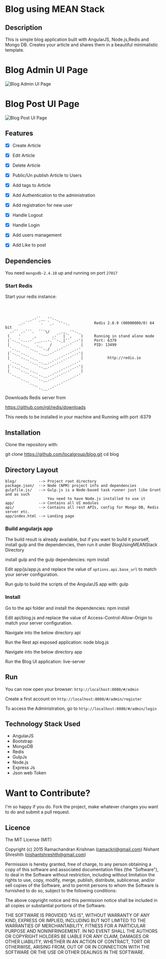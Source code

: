 # Blog using MEAN Stack


## Description

This is  simple blog application built with AngularJS, Node.js,Redis and Mongo DB. Creates your article and shares them in a beautiful minimalistic template.

Blog Admin UI Page
==================

![Blog Admin UI Page](https://upload.wikimedia.org/wikipedia/commons/5/5b/BlogAdminArtilceCreationPageUsingMEAN.png)


Blog Post UI Page
=================

![Blog Post UI Page](https://upload.wikimedia.org/wikipedia/commons/7/79/BlogPostUsingMEAN.png)

## Features

- [x] Create Article
- [x] Edit Article
- [x] Delete Article
- [x] Public/Un publish  Article to Users
- [x] Add tags to Article
- [x] Add Authentication to the administration
- [x] Add registration for new user
- [x] Handle Logout
- [x] Handle Login
- [x] Add users management
- [x] Add Like to post


## Dependencies

You need `mongodb-2.4.10` up and running on port `27017`

### Start Redis

Start your redis instance:
```



           _.-``__ ''-._
      _.-``    `.  `_.  ''-._           Redis 2.8.9 (00000000/0) 64 bit
  .-`` .-```.  ```\/    _.,_ ''-._
 (    '      ,       .-`  | `,    )     Running in stand alone mode
 |`-._`-...-` __...-.``-._|'` _.-'|     Port: 6379
 |    `-._   `._    /     _.-'    |     PID: 13499
  `-._    `-._  `-./  _.-'    _.-'
 |`-._`-._    `-.__.-'    _.-'_.-'|
 |    `-._`-._        _.-'_.-'    |           http://redis.io
  `-._    `-._`-.__.-'_.-'    _.-'
 |`-._`-._    `-.__.-'    _.-'_.-'|
 |    `-._`-._        _.-'_.-'    |
  `-._    `-._`-.__.-'_.-'    _.-'
      `-._    `-.__.-'    _.-'
          `-._        _.-'
              `-.__.-'
```              
              
              

Downloads Redis server from

https://github.com/rgl/redis/downloads

This needs to be installed in your machine and Running with port :6379

## Installation

Clone the repository with:

git clone https://github.com/localgroup/blog.git
cd blog

## Directory Layout

```
blog/          --> Project root directory
package.json/  --> Node (NPM) project info and dependencies
gulpfile.js/   --> Gulp.js is a Node-based task runner just like Grunt and as such
                   You need to have Node.js installed to use it
app/           --> Contains all UI modules
api/           --> Contains all rest APIs, config for Mongo DB, Redis server etc.
app/index.html --> Landing page
```

### Build angularjs app

The build result is already available, but if you want to build it yourself, install gulp and the dependencies,
then run it under BlogUsingMEANStack Directory

install gulp and the gulp dependencies:  npm install


Edit app/js/app.js and replace the value of `options.api.base_url` to match your server configuration.


Run gulp to build the scripts of the AngularJS app with: gulp


### Install
Go to the api folder and install the dependencies: npm install

Edit api/blog.js and replace the value of Access-Control-Allow-Origin to match your server configuration.

Navigate into the below directory
api

Run the Rest api exposed application: node blog.js

Navigate into the below directory
app

Run the Blog UI  application: live-server

## Run

You can now open your browser: `http://localhost:8080/#/admin`

Create a first account on `http://localhost:8080/#/admin/register`

To access the Administration, go to `http://localhost:8080/#/admin/login`

## Technology Stack Used

* AngularJS
* Bootstrap
* MongoDB
* Redis
* GulpJs
* Node.js
* Express Js
* Json web Token


Want to Contribute?
===================

I'm so happy if you do. Fork the project, make whatever changes you want to do and submit a pull request.


## Licence
The MIT License (MIT)

Copyright (c) 2015
Ramachandran Krishnan (ramackri@gmail.com)
Nishant Shreshth (nishantshreshth@gmail.com)

Permission is hereby granted, free of charge, to any person obtaining a copy
of this software and associated documentation files (the "Software"), to deal
in the Software without restriction, including without limitation the rights
to use, copy, modify, merge, publish, distribute, sublicense, and/or sell
copies of the Software, and to permit persons to whom the Software is
furnished to do so, subject to the following conditions:

The above copyright notice and this permission notice shall be included in
all copies or substantial portions of the Software.

THE SOFTWARE IS PROVIDED "AS IS", WITHOUT WARRANTY OF ANY KIND, EXPRESS OR
IMPLIED, INCLUDING BUT NOT LIMITED TO THE WARRANTIES OF MERCHANTABILITY,
FITNESS FOR A PARTICULAR PURPOSE AND NONINFRINGEMENT. IN NO EVENT SHALL THE
AUTHORS OR COPYRIGHT HOLDERS BE LIABLE FOR ANY CLAIM, DAMAGES OR OTHER
LIABILITY, WHETHER IN AN ACTION OF CONTRACT, TORT OR OTHERWISE, ARISING FROM,
OUT OF OR IN CONNECTION WITH THE SOFTWARE OR THE USE OR OTHER DEALINGS IN
THE SOFTWARE.
